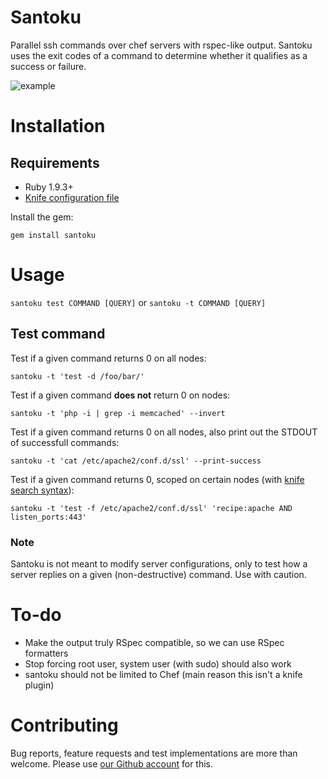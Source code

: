 Santoku
=======

Parallel ssh commands over chef servers with rspec-like output. Santoku uses the exit codes of a command to determine whether it qualifies as a success or failure.

![example](http://i.imgur.com/7kmEHjR.png)

Installation
============

## Requirements

 * Ruby 1.9.3+
 * [Knife configuration file](http://docs.opscode.com/config_rb_knife.html)

Install the gem:

    gem install santoku

Usage
=====

`santoku test COMMAND [QUERY]` or `santoku -t COMMAND [QUERY]`

## Test command

Test if a given command returns 0 on all nodes:

    santoku -t 'test -d /foo/bar/'

Test if a given command **does not** return 0 on nodes:

    santoku -t 'php -i | grep -i memcached' --invert

Test if a given command returns 0 on all nodes, also print out the STDOUT of successfull commands:

    santoku -t 'cat /etc/apache2/conf.d/ssl' --print-success

Test if a given command returns 0, scoped on certain nodes (with [knife search syntax](http://docs.opscode.com/knife_search.html)):

    santoku -t 'test -f /etc/apache2/conf.d/ssl' 'recipe:apache AND listen_ports:443'

### Note

Santoku is not meant to modify server configurations, only to test how a server replies on a given (non-destructive) command. Use with caution.

To-do
=====

 * Make the output truly RSpec compatible, so we can use RSpec formatters
 * Stop forcing root user, system user (with sudo) should also work
 * santoku should not be limited to Chef (main reason this isn't a knife plugin)

Contributing
============

Bug reports, feature requests and test implementations are more than welcome. Please use [our Github account](https://github.com/openminds/santoku) for this.
